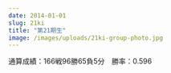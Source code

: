 ```yaml
---
date: 2014-01-01
slug: 21ki
title: "第21期生"
image: /images/uploads/21ki-group-photo.jpg
---
```


通算成績：166戦96勝65負5分　勝率：0.596
